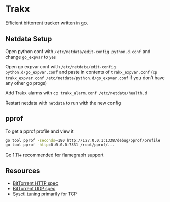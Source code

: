 # Trakx

Efficient bittorrent tracker written in go.

## Netdata Setup

Open python conf with `/etc/netdata/edit-config python.d.conf` and change `go_expvar` to `yes`

Open go expvar conf with `/etc/netdata/edit-config python.d/go_expvar.conf` and paste in contents of `trakx_expvar.conf` (`cp trakx_expvar.conf /etc/netdata/python.d/go_expvar.conf` if you don't have any other go progs)

Add Trakx alarms with `cp trakx_alarm.conf /etc/netdata/health.d`

Restart netdata with `netdata` to run with the new config

## pprof

To get a pprof profile and view it

```bash
go tool pprof -seconds=180 http://127.0.0.1:1338/debug/pprof/profile
go tool pprof -http=0.0.0.0:7331 /root/pprof/...
```

Go 1.11+ recommended for flamegraph support

## Resources

* [BitTorrent HTTP spec](https://wiki.theory.org/index.php/BitTorrentSpecification)
* [BitTorrent UDP spec](https://www.libtorrent.org/udp_tracker_protocol.html)
* [Sysctl tuning](https://wiki.mikejung.biz/Sysctl_tweaks) primarily for TCP
